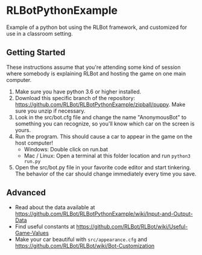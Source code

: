 # RLBotPythonExample
Example of a python bot using the RLBot framework, and customized for use
in a classroom setting.

## Getting Started

These instructions assume that you're attending some kind of session where
somebody is explaining RLBot and hosting the game on one main computer.

1. Make sure you have python 3.6 or higher installed.
1. Download this specific branch of the repository: https://github.com/RLBot/RLBotPythonExample/zipball/puppy. Make sure you unzip if necessary.
1. Look in the src/bot.cfg file and change the name "AnonymousBot" to something
you can recognize, so you'll know which car on the screen is yours.
1. Run the program. This should cause a car to appear in the game on the host computer!
   - Windows: Double click on run.bat
   - Mac / Linux: Open a terminal at this folder location and run `python3 run.py`
1. Open the src/bot.py file in your favorite code editor and start tinkering.
The behavior of the car should change immediately every time you save.

## Advanced 

- Read about the data available at https://github.com/RLBot/RLBotPythonExample/wiki/Input-and-Output-Data
- Find useful constants at https://github.com/RLBot/RLBot/wiki/Useful-Game-Values
- Make your car beautiful with `src/appearance.cfg` and https://github.com/RLBot/RLBot/wiki/Bot-Customization
